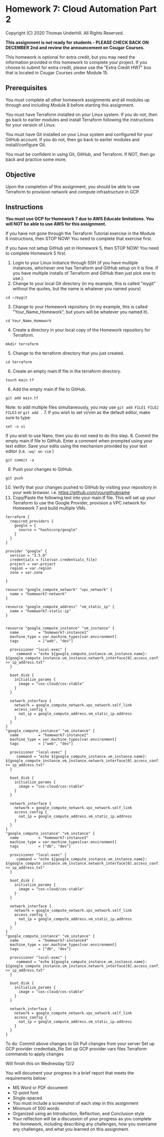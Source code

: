 # Homework 7: Cloud Automation Part 2
Copyright (C) 2020 Thomas Underhill.  All Rights Reserved.

****This assignment is not ready for students - PLEASE CHECK BACK ON DECEMBER 2nd and review the announcement on Cougar Courses.****

This homework is optional for extra credit, but you may need the information provided in this homework to complete your project.  If you choose to submit for extra credit, please use the "Extra Credit HW7" box that is located in Cougar Courses under Module 15.

## Prerequisites

You must complete all other homework assignments and all modules up through and including Module 8 before starting this assignment.

You must have Terraform installed on your Linux system.  If you do not, then go back to earlier modules and install Terraform following the instructions for your version of Linux.

You must have Git installed on your Linux system and configured for your GitHub account.  If you do not, then go back to earlier modules and install/configure Git.

You must be confident in using Git, GitHub, and Terraform.  If NOT, then go back and practice some more.

## Objective
Upon the completion of this assignment, you should be able to use Terraform to provision network and compute infrastructure in GCP.  

## Instructions
**You must use GCP for Homework 7 due to AWS Educate limitations.  You will NOT be able to use AWS for this assignment.**

If you have not gone through the Terraform Tutorial exercise in the Module 6 instructions, then STOP NOW!  You need to complete that exercise first.

If you have not setup GitHub yet in Homework 5, then STOP NOW!  You need to complete Homework 5 first.

1. Login to your Linux instance through SSH (if you have multiple instances, whichever one has Terraform and GitHub setup on it is fine.  If you have multiple installs of Terraform and GitHub then just pick one to use.).
2. Change to your local Git directory (in my example, this is called "mygit" without the quotes, but the name is whatever you named yours)
```
cd ~/mygit
```
3. Change to your Homework repository (in my example, this is called "Your_Name_Homework", but yours will be whatever you named it).
```
cd Your_Name_Homework
```
4. Create a directory in your local copy of the Homework repository for Terraform.
```
mkdir terraform
```
5. Change to the terraform directory that you just created.
```
cd terraform
```
6. Create an empty main.tf file in the terraform directory.
```
touch main.tf
```
6. Add the empty main.tf file to GitHub.
```
git add main.tf
```
Note: to add multiple files simultaneously, you may use ```git add FILE1 FILE2 FILE3``` or ```git add .```
7. If you wish to set vi/vim as the default editor, make sure to type:
```
set -o vi
```
If you wish to use Nano, then you do not need to do this step.
8. Commit the empty main.tf file to GitHub.  Enter a comment when prompted using your text editor.  Save your edits using the mechanism provided by your text editor (i.e. ```:wq! on vim``` )<br>
```
git commit -a
```
9. Push your changes to GitHub.
```
git push
```
10. Verify that your changes pushed to GitHub by visiting your repository in your web browser.  i.e. https://github.com/yourgithubname
11. Copy/Paste the following text into your main.tf file.  This will set up your Terraform to use the Google Provider, provision a VPC network for Homework 7 and build multiple VMs.

```
terraform {
  required_providers {
    google = {
      source = "hashicorp/google"
    }
  }
}

provider "google" {
  version = "3.5.0"
  credentials = file(var.credentials_file)
  project = var.project
  region = var.region
  zone = var.zone

}

resource "google_compute_network" "vpc_network" {
  name = "homework7-network"
}

resource "google_compute_address" "vm_static_ip" {
  name = "homework7-static-ip"
}


resource "google_compute_instance" "vm_instance" {
  name         = "homework7-instance1"
  machine_type = var.machine_types[var.environment]
  tags         = ["web", "dev"]

  provisioner "local-exec" {
     command = "echo ${google_compute_instance.vm_instance.name}:  ${google_compute_instance.vm_instance.network_interface[0].access_config[0].nat_ip} >> ip_address.txt"
  }

  boot_disk {
    initialize_params {
      image = "cos-cloud/cos-stable"
    }
  }

  network_interface {
    network = google_compute_network.vpc_network.self_link
    access_config {
      nat_ip = google_compute_address.vm_static_ip.address
    }
  }
}
"google_compute_instance" "vm_instance" {
  name         = "homework7-instance2"
  machine_type = var.machine_types[var.environment]
  tags         = ["web", "dev"]

  provisioner "local-exec" {
     command = "echo ${google_compute_instance.vm_instance.name}:  ${google_compute_instance.vm_instance.network_interface[0].access_config[0].nat_ip} >> ip_address.txt"
  }

  boot_disk {
    initialize_params {
      image = "cos-cloud/cos-stable"
    }
  }

  network_interface {
    network = google_compute_network.vpc_network.self_link
    access_config {
      nat_ip = google_compute_address.vm_static_ip.address
    }
  }
}
"google_compute_instance" "vm_instance" {
  name         = "homework7-instance3"
  machine_type = var.machine_types[var.environment]
  tags         = ["db", "dev"]

  provisioner "local-exec" {
     command = "echo ${google_compute_instance.vm_instance.name}:  ${google_compute_instance.vm_instance.network_interface[0].access_config[0].nat_ip} >> ip_address.txt"
  }

  boot_disk {
    initialize_params {
      image = "cos-cloud/cos-stable"
    }
  }

  network_interface {
    network = google_compute_network.vpc_network.self_link
    access_config {
      nat_ip = google_compute_address.vm_static_ip.address
    }
  }
}
"google_compute_instance" "vm_instance" {
  name         = "homework7-instance4"
  machine_type = var.machine_types[var.environment]
  tags         = ["db", "dev"]

  provisioner "local-exec" {
     command = "echo ${google_compute_instance.vm_instance.name}:  ${google_compute_instance.vm_instance.network_interface[0].access_config[0].nat_ip} >> ip_address.txt"
  }

  boot_disk {
    initialize_params {
      image = "cos-cloud/cos-stable"
    }
  }

  network_interface {
    network = google_compute_network.vpc_network.self_link
    access_config {
      nat_ip = google_compute_address.vm_static_ip.address
    }
  }
}
```
To do:
Commit above changes to Git
Pull changes from your server
Set up GCP provider credentials_file
Set up GCP provider vars files
Terraform commands to apply changes

Will finish this on Wednesday 12/2



You will document your progress in a brief report that meets the requirements below:
<ul>
  <li>MS Word or PDF document
  <li>12-point font
  <li>Single-spaced
  <li>You must include a screenshot of each step in this assignment
  <li>Minimum of 500 words
  <li>Organized using an Introduction, Reflection, and Conclusion style
  <li>Your reflection will be a discussion of your progress as you complete the homework, including describing any challenges, how you overcame any challenges, and what you learned on this assignment.
</ul>
